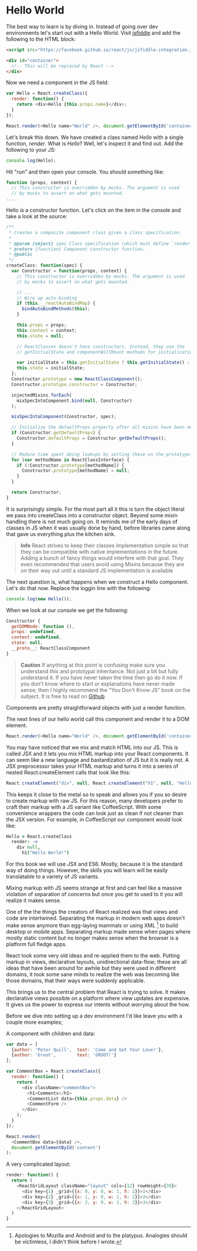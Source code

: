 # Hello World

The best way to learn is by diving in. Instead of going over dev environments let's start out with a Hello World. Visit [jsfiddle](https://jsfiddle.net) and add the following to the HTML block:

```html
<script src="https://facebook.github.io/react/js/jsfiddle-integration.js"></script>

<div id="container">
  <!-- This will be replaced by React -->
</div>
```

Now we need a component in the JS field:

```js
var Hello = React.createClass({
  render: function() {
    return <div>Hello {this.props.name}</div>;
  }
});

React.render(<Hello name="World" />, document.getElementById('container'));
```

Let's break this down. We have created a class named _Hello_ with a single function, _render_. What is _Hello_? Well, let's inspect it and find out. Add the following to your JS:

```js
console.log(Hello);
```

Hit "run" and then open your console. You should something like:

```js
function (props, context) {
  // This constructor is overridden by mocks. The argument is used
  // by mocks to assert on what gets mounted.
....
```

Hello is a constructor function. Let's click on the item in the console and take a look at the source:

```js
/**
 * Creates a composite component class given a class specification.
 *
 * @param {object} spec Class specification (which must define `render`).
 * @return {function} Component constructor function.
 * @public
 */
createClass: function(spec) {
  var Constructor = function(props, context) {
    // This constructor is overridden by mocks. The argument is used
    // by mocks to assert on what gets mounted.

    // ...
    // Wire up auto-binding
    if (this.__reactAutoBindMap) {
      bindAutoBindMethods(this);
    }

    this.props = props;
    this.context = context;
    this.state = null;

    // ReactClasses doesn't have constructors. Instead, they use the
    // getInitialState and componentWillMount methods for initialization.

    var initialState = this.getInitialState ? this.getInitialState() : null;
    this.state = initialState;
  };
  Constructor.prototype = new ReactClassComponent();
  Constructor.prototype.constructor = Constructor;

  injectedMixins.forEach(
    mixSpecIntoComponent.bind(null, Constructor)
  );

  mixSpecIntoComponent(Constructor, spec);

  // Initialize the defaultProps property after all mixins have been merged
  if (Constructor.getDefaultProps) {
    Constructor.defaultProps = Constructor.getDefaultProps();
  }

  // Reduce time spent doing lookups by setting these on the prototype.
  for (var methodName in ReactClassInterface) {
    if (!Constructor.prototype[methodName]) {
      Constructor.prototype[methodName] = null;
    }
  }

  return Constructor;
}
```

It is surprisingly simple. For the most part all it this is turn the object literal we pass into createClass into a constructor object. Beyond some mixin handling there is not much going on. It reminds me of the early days of classes in JS when it was usually done by hand, before libraries came along that gave us everything plus the kitchen sink.

> **Info** React strives to keep their classes implementation simple so that they can be compatible with native implementations in the future. Adding a bunch of fancy things would interfere with that goal. They even recommended that users avoid using Mixins because they are on their way out until a standard JS implementation is available

The next question is, what happens when we construct a Hello component. Let's do that now. Replace the loggin line with the following:

```js
console.log(new Hello());
```

When we look at our console we get the following:

```js
Constructor {
  getDOMNode: function (),
  props: undefined,
  context: undefined,
  state: null,
  __proto__: ReactClassComponent
}
```

> **Caution** If anything at this point is confusing make sure you understand _this_ and prototypal inheritance. Not just a bit but fully understand it. If you have never taken the time then go do it now. If you don't know where to start or explanations have never made sense; then I highly recommend the "You Don't Know JS" book on the subject. It is free to read on [Github]( https://github.com/getify/You-Dont-Know-JS/blob/master/this%20&%20object%20prototypes/README.md#you-dont-know-js-this--object-prototypes)

Components are pretty straightforward objects with just a render function.

The next lines of our hello world call this component and render it to a DOM element.

```js
React.render(<Hello name="World" />, document.getElementById('container'));
```

You may have noticed that we mix and match HTML into our JS. This is called JSX and it lets you mix HTML markup into your React components. It can seem like a new language and bastardization of JS but it is really not. A JSX preprocessor takes your HTML markup and turns it into a series of nested React.createElement calls that look like this:

```js
React.createElement("div", null, React.createElement("h1", null, "Hello World"))
```

This keeps it close to the metal so to speak and allows you if you so desire to create markup with raw JS. For this reason, many developers prefer to craft their markup with a JS variant like CoffeeScript. With some convenience wrappers the code can look just as clean if not cleaner than the JSX version. For example, in CoffeeScript our component would look like:

```coffeescript
Hello = React.createClass
  render: ->
    div null,
      h1("Hello World!")
```

For this book we will use JSX and ES6. Mostly, because it is the standard way of doing things. However, the skills you will learn will be easily translatable to a variety of JS variants.

Mixing markup with JS seems strange at first and can feel like a massive violation of separation of concerns but once you get to used to it you will realize it makes sense.

One of the the things the creators of React realized was that views and code are intertwined. Separating the markup in modern web apps doesn't make sense anymore than egg-laying mammals or using XML [^sorry-mozilla-and-android] to build desktop or mobile apps. Separating markup made sense when pages where mostly static content but no longer makes sense when the browser is a platform full fledge apps.

React took some very old ideas and re-applied them to the web. Putting markup in views, declarative layouts, unidirectional data-flow; these are all ideas that have been around for awhile but they were used in different domains, it took some sane minds to realize the web was becoming like those domains, that their ways were suddenly applicable.

This brings us to the central problem that React is trying to solve. It makes declarative views possible on a platform where view updates are expensive. It gives us the power to express our intents without worrying about the how.

Before we dive into setting up a dev environment I'd like leave you with a couple more examples;

A component with children and data:

```js
var data = [
  {author: 'Peter Quill',  text: 'Come and Get Your Love!'},
  {author: 'Groot',        text: 'GROOT!'}
];

var CommentBox = React.createClass({
  render: function() {
    return (
      <div className="commentBox">
        <h1>Comments</h1>
        <CommentList data={this.props.data} />
        <CommentForm />
      </div>
    );
  }
});

React.render(
  <CommentBox data={data} />,
  document.getElementById('content')
);
```

A very complicated layout:

```js
render: function() {
  return (
    <ReactGridLayout className="layout" cols={12} rowHeight={30}>
      <div key={1} _grid={{x: 0, y: 0, w: 1, h: 2}}>1</div>
      <div key={2} _grid={{x: 1, y: 0, w: 1, h: 2}}>2</div>
      <div key={3} _grid={{x: 2, y: 0, w: 1, h: 2}}>3</div>
    </ReactGridLayout>
  )
}
```

[^sorry-mozilla-and-android]: Apologies to Mozilla and Android and to the platypus. Analogies should be victimless, I didn't think before I wrote.
